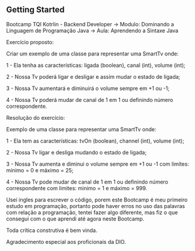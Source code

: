 ## Getting Started

Bootcamp TQI Kotrlin - Backend Developer -> Modulo: Dominando a Linguagem de Programação Java -> Aula: Aprendendo a Sintaxe Java

Exercício proposto:

Criar um exemplo de uma classe para representar uma SmartTv onde:

1 - Ela tenha as características: ligada (boolean), canal (int), volume (int);

2 - Nossa Tv poderá ligar e desligar e assim mudar o estado de ligada;

3 - Nossa Tv aumentará e diminuirá o volume sempre em +1 ou -1;

4 - Nossa Tv poderá mudar de canal de 1 em 1 ou definindo número correspondente.

Resolução do exercício:

Exemplo de uma classe para representar uma SmartTv onde:

1 - Ela tem as características: tvOn (boolean), channel (int), volume (int);

2 - Nossa Tv ligar e desliga mudando o estado de ligada;

3 - Nossa Tv aumenta e diminui o volume sempre em +1 ou -1 com limítes: mínimo = 0 e máximo = 25;

4 - Nossa Tv pode mudar de canal de 1 em 1 ou definindo número correspondente com limites: minimo = 1 e máximo = 999.

Usei ingles para escrever o código, porem este Bootcamp é meu primeiro estudo em programação, portanto pode haver erros no uso das palavras com relação a programação, tentei fazer algo diferente, mas fiz o que consegui com o que aprendi até agora neste Bootcamp.

Toda crítica construtiva é bem vinda.

Agradecimento especial aos proficionais da DIO.
